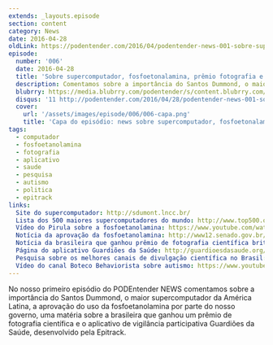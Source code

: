 ```yaml
---
extends: _layouts.episode
section: content
category: News
date: 2016-04-28
oldLink: https://podentender.com/2016/04/podentender-news-001-sobre-supercomputador-fosfoetanolamina-premio-fotografia-e-guardioes-da-saude.html
episode:
  number: '006'
  date: 2016-04-28
  title: 'Sobre supercomputador, fosfoetonalamina, prêmio fotografia e Guardiões da Saúde' 
  description: Comentamos sobre a importância do Santos Dummond, o maior supercomputador da América Latina, a aprovação do uso da fosfoetanolamina por parte do nosso governo, uma matéria sobre a brasileira que ganhou um prêmio de fotografia científica e o aplicativo de vigilância participativa Guardiões da Saúde.  
  blubrry: https://media.blubrry.com/podentender/s/content.blubrry.com/podentender/PODEntender_006_NEWS_1_sobre_supercomputador_fosfoetanolamina-premio-fotografia-guardioes_da_saude.mp3
  disqus: '11 http://podentender.com/2016/04/28/podentender-news-001-sobre-supercomputador-fosfoetanolamina-premio-fotografia-e-guardioes-da-saude/'
  cover:
    url: '/assets/images/episode/006/006-capa.png'
    title: 'Capa do episódio: news sobre supercomputador, fosfoetonalamina, prêmio fotografia e guardiões da saúde'
tags:
  - computador
  - fosfoetanolamina
  - fotografia
  - aplicativo
  - saude
  - pesquisa
  - autismo
  - politica
  - epitrack
links:
  Site do supercomputador: http://sdumont.lncc.br/
  Lista dos 500 maiores supercomputadores do mundo: http://www.top500.org/
  Vídeo do Pirula sobre a fosfoetanolamina: https://www.youtube.com/watch?v=L51NrrK1APQ
  Notícia da aprovação da fosfoetanolamina: http://www12.senado.gov.br/radio/1/noticia/senado-aprova-projeto-que-libera-uso-e-comercializacao-da-chamada-pilula-do-cancer
  Notícia da brasileira que ganhou prêmio de fotografia científica britânica: http://g1.globo.com/educacao/noticia/2016/03/brasileira-vence-concurso-britanico-de-fotografia-cientifica.html
  Página do aplicativo Guardiões da Saúde: http://guardioesdasaude.org/
  Pesquisa sobre os melhores canais de divulgação científica no Brasil: http://genereporter.blogspot.com.br/2016/04/pesquisa-gr-melhores-canais-de-dc-na.html
  Vídeo do canal Boteco Behaviorista sobre autismo: https://www.youtube.com/watch?v=A4GxuaP2jAc
---
```

No nosso primeiro episódio do PODEntender NEWS comentamos sobre a importância do Santos Dummond,
o maior supercomputador da América Latina, a aprovação do uso da fosfoetanolamina por parte do
nosso governo, uma matéria sobre a brasileira que ganhou um prêmio de fotografia científica e o
aplicativo de vigilância participativa Guardiões da Saúde, desenvolvido pela Epitrack.
